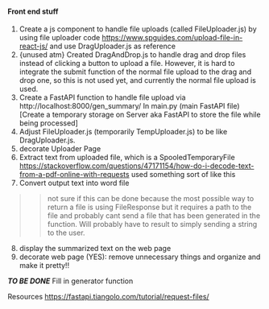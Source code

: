 #### Front end stuff
1. Create a js component to handle file uploads (called FileUploader.js) by using file uploader code https://www.spguides.com/upload-file-in-react-js/ and use DragUploader.js as reference
2. {unused atm} Created DragAndDrop.js to handle drag and drop files instead of clicking a button to upload a file. However, it is hard to integrate the submit function of the normal file upload to the drag and drop one, so this is not used yet, and currently the normal file upload is used.
3. Create a FastAPI function to handle file upload via http://localhost:8000/gen_summary/
In main.py (main FastAPI file)  [Create a temporary storage on Server aka FastAPI to store the file while being processed]
4. Adjust FileUploader.js (temporarily TempUploader.js) to be like DragUploader.js.
5. decorate Uploader Page
6. Extract text from uploaded file, which is a SpooledTemporaryFile
https://stackoverflow.com/questions/47171154/how-do-i-decode-text-from-a-pdf-online-with-requests used something sort of like this
7. Convert output text into word file
>> not sure if this can be done because the most possible way to return a file is using FileResponse
but it requires a path to the file and probably cant send a file that has been generated in the function. 
Will probably have to result to simply sending a string to the user.
8. display the summarized text on the web page
9. decorate web page (YES): remove unnecessary things and organize and make it pretty!!

***TO BE DONE***
Fill in generator function

Resources
https://fastapi.tiangolo.com/tutorial/request-files/
